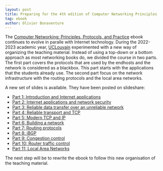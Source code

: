 ```yaml
---
layout: post
title: Preparing for the 4th edition of Computer Networking Principles, Protocols and Practice
tag: ebook
author: Olivier Bonaventure
---
```


The [Computer Networking: Principles, Protocols, and Practice](https://www.computer-networking.info) ebook continues to evolve in paralle with Internet technology. During the 2022-2023 academic year, [UCLouvain](https://www.uclouvain.be) experimented with a new way of organizing the teaching material. Instead of using a top-down or a bottom approach as most networking books do, we divided the course in two parts. The first part covers the protocols that are used by the endhosts and the network is
considered as a blackbox. This part starts with the applications that the students already use. The second part focus on the network infrastructure with the routing protocols and the local area networks.

A new set of slides is available. They have been posted on slideshare:

 - [Part 1: Introduction and Internet applications](https://www.slideshare.net/obonaventure/part1introappspptx-257981736)
 - [Part 2: Internet applications and network security](https://www.slideshare.net/obonaventure/part2appssecuritypptx-257981734)
 - [Part 3: Reliable data transfer over an unreliable network](https://www.slideshare.net/obonaventure/part3reliablepptx-257981739)
 - [Part 4: Reliable transport and TCP](https://www.slideshare.net/obonaventure/part4reliabletcppptx-257981730)
 - [Part 5: Modern TCP and IP](https://www.slideshare.net/obonaventure/part5tcpimprovementspptx)
 - [Part 6: Building a network](https://www.slideshare.net/obonaventure/part6networkroutingpptx)
 - [Part 7: Routing protocols](https://www.slideshare.net/obonaventure/part7routingpptx)
 - [Part 8: iBGP](https://www.slideshare.net/obonaventure/part8ibgppptx)
 - [Part 9: Congestion control](https://www.slideshare.net/obonaventure/part9congestionpptx)
 - [Part 10: Router traffic control](https://www.slideshare.net/obonaventure/part10routerpptx)
 - [Part 11: Local Area Networks](https://www.slideshare.net/obonaventure/part11lanpptx)
 
The next step will be to rewrite the ebook to follow this new organisation of the teaching material.


